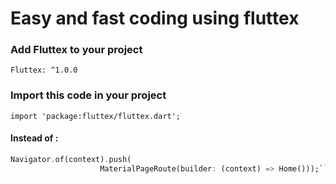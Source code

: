 # Easy and fast coding using fluttex

### Add Fluttex to your project
`Fluttex: ^1.0.0`
### Import this code in your project
`import 'package:fluttex/fluttex.dart';`

#### Instead of :
```Dart
Navigator.of(context).push(
                    MaterialPageRoute(builder: (context) => Home()));```
                  
